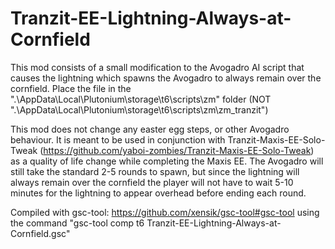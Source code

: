 # Tranzit-EE-Lightning-Always-at-Cornfield
This mod consists of a small modification to the Avogadro AI script that causes the lightning which spawns the Avogadro to always remain over the cornfield. Place the file in the ".\AppData\Local\Plutonium\storage\t6\scripts\zm" folder (NOT ".\AppData\Local\Plutonium\storage\t6\scripts\zm\zm_tranzit")

This mod does not change any easter egg steps, or other Avogadro behaviour. It is meant to be used in conjunction with Tranzit-Maxis-EE-Solo-Tweak (https://github.com/yaboi-zombies/Tranzit-Maxis-EE-Solo-Tweak) as a quality of life change while completing the Maxis EE. The Avogadro will still take the standard 2-5 rounds to spawn, but since the lightning will always remain over the cornfield the player will not have to wait 5-10 minutes for the lightning to appear overhead before ending each round.

Compiled with gsc-tool: https://github.com/xensik/gsc-tool#gsc-tool using the command "gsc-tool comp t6 Tranzit-EE-Lightning-Always-at-Cornfield.gsc"
